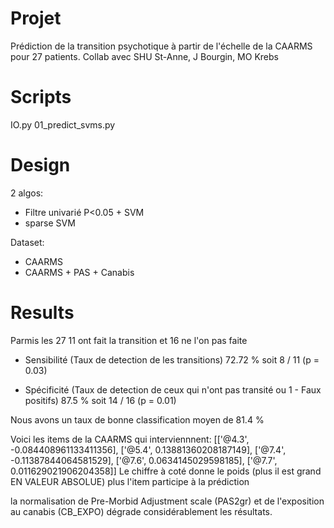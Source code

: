 Projet
======

Prédiction de la transition psychotique à partir de l'échelle de la CAARMS
pour 27 patients. Collab avec SHU St-Anne, J Bourgin, MO Krebs

Scripts
=======

IO.py
01_predict_svms.py

Design
======

2 algos:
- Filtre univarié P<0.05 + SVM
- sparse SVM

Dataset:
- CAARMS
- CAARMS + PAS + Canabis

Results
=======

Parmis les 27 11 ont fait la transition et 16 ne l'on pas faite
- Sensibilité (Taux de detection de les transitions)
72.72 % soit 8 / 11 (p = 0.03)

- Spécificité (Taux de detection de ceux qui n'ont pas transité ou 1 - Faux positifs)
87.5 % soit 14 / 16 (p = 0.01)

Nous avons un taux de bonne classification moyen de 81.4 %

Voici les items de la CAARMS qui interviennnent:
[['@4.3', -0.084408961133411356],
 ['@5.4', 0.13881360208187149],
 ['@7.4', -0.11387844064581529],
 ['@7.6', 0.0634145029598185],
 ['@7.7', 0.011629021906204358]]
Le chiffre à coté donne le poids (plus il est grand EN VALEUR ABSOLUE) plus l'item participe à la prédiction

la normalisation de Pre-Morbid Adjustment scale (PAS2gr) et de l'exposition au canabis (CB_EXPO) dégrade considérablement les résultats.


